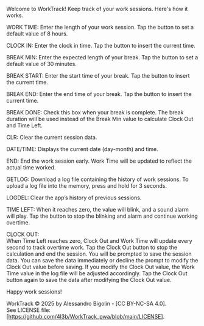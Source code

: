 Welcome to WorkTrack!
Keep track of your work sessions. Here's how it works.

WORK TIME:
Enter the length of your work session. Tap the button to set a default value of 8 hours.

CLOCK IN:
Enter the clock in time. Tap the button to insert the current time.

BREAK MIN:
Enter the expected length of your break. Tap the button to set a default value of 30 minutes.

BREAK START:
Enter the start time of your break. Tap the button to insert the current time.

BREAK END:
Enter the end time of your break. Tap the button to insert the current time.

BREAK DONE:
Check this box when your break is complete. The break duration will be used instead of the Break Min value to calculate Clock Out and Time Left.

CLR:
Clear the current session data.

DATE/TIME:
Displays the current date (day-month) and time.

END:
End the work session early. Work Time will be updated to reflect the actual time worked.

GETLOG:
Download a log file containing the history of work sessions. To upload a log file into the memory, press and hold for 3 seconds.

LOGDEL:
Clear the app’s history of previous sessions.

TIME LEFT:
When it reaches zero, the value will blink, and a sound alarm will play. Tap the button to stop the blinking and alarm and continue working overtime.

CLOCK OUT:  
When Time Left reaches zero, Clock Out and Work Time will update every second to track overtime work. Tap the Clock Out button to stop the calculation and end the session. You will be prompted to save the session data. You can save the data immediately or decline the prompt to modify the Clock Out value before saving. If you modify the Clock Out value, the Work Time value in the log file will be adjusted accordingly. Tap the Clock Out button again to save the data after modifying the Clock Out value.

Happy work sessions!


WorkTrack © 2025 by Alessandro Bigolin - [CC BY-NC-SA 4.0].  
See LICENSE file: [https://github.com/4l3b/WorkTrack_pwa/blob/main/LICENSE].
